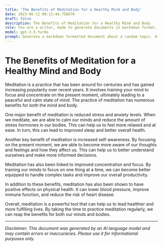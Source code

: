 ```yaml
---
title: 'The Benefits of Meditation for a Healthy Mind and Body'
date: 2023-06-11 09:13:44.756070
draft: false
description: The Benefits of Meditation for a Healthy Mind and Body
role: You are a writer, made to generate documents in markdown format. It is very important that all of the documents you generate are in valid markdown format.
model: gpt-3.5-turbo
prompt: Generate a markdown formatted document about a random topic. At the bottom, include a disclaimer explaining that the document was generated by you. The first line of the document should be the title. Make sure that the entire document is in proper markdown format, using a mix of various tags to make the document visually appealing.
---
```


# The Benefits of Meditation for a Healthy Mind and Body

Meditation is a practice that has been around for centuries and has gained increasing popularity over recent years. It involves training your mind to focus and concentrate on the present moment, ultimately leading to a peaceful and calm state of mind. The practice of meditation has numerous benefits for both the mind and body.

One major benefit of meditation is reduced stress and anxiety levels. When we meditate, we are able to calm our minds and reduce the amount of stress hormones in our bodies. This can help us to feel more relaxed and at ease. In turn, this can lead to improved sleep and better overall health.

Another key benefit of meditation is increased self-awareness. By focusing on the present moment, we are able to become more aware of our thoughts and feelings and how they affect us. This can help us to better understand ourselves and make more informed decisions.

Meditation has also been linked to improved concentration and focus. By training our minds to focus on one thing at a time, we can become better equipped to handle complex tasks and improve our overall productivity.

In addition to these benefits, meditation has also been shown to have positive effects on physical health. It can lower blood pressure, improve immune function, and reduce the risk of heart disease.

Overall, meditation is a powerful tool that can help us to lead healthier and more fulfilling lives. By taking the time to practice meditation regularly, we can reap the benefits for both our minds and bodies.

***

*Disclaimer: This document was generated by an AI language model and may contain errors or inaccuracies. Please use it for informational purposes only.*